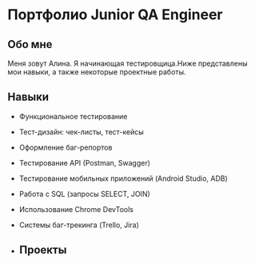 # Портфолио Junior QA Engineer

## Обо мне
Меня зовут Алина. Я начинающая тестировщица.Ниже представлены мои навыки, а также некоторые проектные работы.

## Навыки
- Функциональное тестирование
- Тест-дизайн: чек-листы, тест-кейсы
- Оформление баг-репортов
- Тестирование API (Postman, Swagger)
- Тестирование мобильных приложений (Android Studio, ADB)
- Работа с SQL (запросы SELECT, JOIN)
- Использование Chrome DevTools
- Системы баг-трекинга (Trello, Jira)

- ## Проекты
